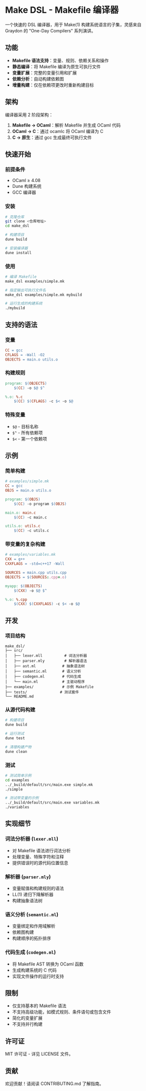 # Make DSL - Makefile 编译器

一个快速的 DSL 编译器，用于 Make(1) 构建系统语言的子集，灵感来自 Graydon 的 "One-Day Compilers" 系列演讲。

## 功能

- **Makefile 语法支持**：变量、规则、依赖关系和操作
- **静态编译**：将 Makefile 编译为原生可执行文件
- **变量扩展**：完整的变量引用和扩展
- **依赖分析**：自动构建依赖图
- **增量构建**：仅在依赖项更改时重新构建目标

## 架构

编译器采用 2 阶段架构：

1. **Makefile → OCaml**：解析 Makefile 并生成 OCaml 代码
2. **OCaml → C**：通过 ocamlc 将 OCaml 编译为 C
3. **C → 原生**：通过 gcc 生成最终可执行文件

## 快速开始

### 前提条件

- OCaml ≥ 4.08
- Dune 构建系统
- GCC 编译器

### 安装

```bash
# 克隆仓库
git clone <仓库地址>
cd make_dsl

# 构建项目
dune build

# 安装编译器
dune install
```

### 使用

```bash
# 编译 Makefile
make_dsl examples/simple.mk

# 指定输出可执行文件名
make_dsl examples/simple.mk mybuild

# 运行生成的构建系统
./mybuild
```

## 支持的语法

### 变量
```makefile
CC = gcc
CFLAGS = -Wall -O2
OBJECTS = main.o utils.o
```

### 构建规则
```makefile
program: $(OBJECTS)
	$(CC) -o $@ $^

%.o: %.c
	$(CC) $(CFLAGS) -c $< -o $@
```

### 特殊变量
- `$@` - 目标名称
- `$^` - 所有依赖项
- `$<` - 第一个依赖项

## 示例

### 简单构建
```makefile
# examples/simple.mk
CC = gcc
OBJS = main.o utils.o

program: $(OBJS)
	$(CC) -o program $(OBJS)

main.o: main.c
	$(CC) -c main.c

utils.o: utils.c
	$(CC) -c utils.c
```

### 带变量的复杂构建
```makefile
# examples/variables.mk
CXX = g++
CXXFLAGS = -std=c++17 -Wall

SOURCES = main.cpp utils.cpp
OBJECTS = $(SOURCES:.cpp=.o)

myapp: $(OBJECTS)
	$(CXX) -o $@ $^

%.o: %.cpp
	$(CXX) $(CXXFLAGS) -c $< -o $@
```

## 开发

### 项目结构
```
make_dsl/
├── src/
│   ├── lexer.mll          # 词法分析器
│   ├── parser.mly         # 解析器语法
│   ├── ast.ml            # 抽象语法树
│   ├── semantic.ml       # 语义分析
│   ├── codegen.ml        # 代码生成
│   └── main.ml           # 主驱动程序
├── examples/             # 示例 Makefile
├── tests/               # 测试套件
└── README.md
```

### 从源代码构建

```bash
# 构建项目
dune build

# 运行测试
dune test

# 清理构建产物
dune clean
```

### 测试

```bash
# 测试简单示例
cd examples
../_build/default/src/main.exe simple.mk
./simple

# 测试带变量的示例
../_build/default/src/main.exe variables.mk
./variables
```

## 实现细节

### 词法分析器 (`lexer.mll`)
- 对 Makefile 语法进行词法分析
- 处理变量、特殊字符和注释
- 提供错误时的源代码位置信息

### 解析器 (`parser.mly`)
- 变量赋值和构建规则的语法
- LL(1) 递归下降解析器
- 构建抽象语法树

### 语义分析 (`semantic.ml`)
- 变量绑定和作用域解析
- 依赖图构建
- 构建顺序的拓扑排序

### 代码生成 (`codegen.ml`)
- 将 Makefile AST 转换为 OCaml 函数
- 生成构建系统的 C 代码
- 实现文件操作的运行时支持

## 限制

- 仅支持基本的 Makefile 语法
- 不支持高级功能，如模式规则、条件语句或包含文件
- 简化的变量扩展
- 不支持并行构建

## 许可证

MIT 许可证 - 详见 LICENSE 文件。

## 贡献

欢迎贡献！请阅读 CONTRIBUTING.md 了解指南。
